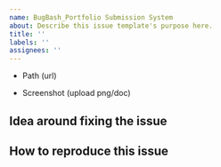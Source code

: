 ```yaml
---
name: BugBash_Portfolio Submission System
about: Describe this issue template's purpose here.
title: ''
labels: ''
assignees: ''
---
```


- Path (url)

- Screenshot (upload png/doc)

## Idea around fixing the issue

## How to reproduce this issue
